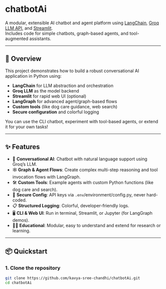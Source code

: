 # chatbotAi

A modular, extensible AI chatbot and agent platform using [LangChain](https://github.com/langchain-ai/langchain), [Groq LLM API](https://groq.com/), and [Streamlit](https://streamlit.io/).  
Includes code for simple chatbots, graph-based agents, and tool-augmented assistants.

---

## 🚀 Overview

This project demonstrates how to build a robust conversational AI application in Python using:

- **LangChain** for LLM abstraction and orchestration
- **Groq LLM** as the model backend
- **Streamlit** for rapid web UI (optional)
- **LangGraph** for advanced agent/graph-based flows
- **Custom tools** (like dog care guidance, web search)
- **Secure configuration** and colorful logging

You can use the CLI chatbot, experiment with tool-based agents, or extend it for your own tasks!

---

## ✨ Features

- 💬 **Conversational AI**: Chatbot with natural language support using Groq’s LLM.
- 🕸️ **Graph & Agent Flows**: Create complex multi-step reasoning and tool invocation flows with LangGraph.
- 🛠️ **Custom Tools**: Example agents with custom Python functions (like dog care and search).
- 🔐 **Secure Config**: API keys via `.env`/environment/config.py, never hard-coded.
- 📋 **Structured Logging**: Colorful, developer-friendly logs.
- 🖥️ **CLI & Web UI**: Run in terminal, Streamlit, or Jupyter (for LangGraph demos).
- 🧑‍💻 **Educational**: Modular, easy to understand and extend for research or learning.

---

## 📦 Quickstart

### 1. Clone the repository

```bash
git clone https://github.com/kavya-sree-chandhi/chatbotAi.git
cd chatbotAi
